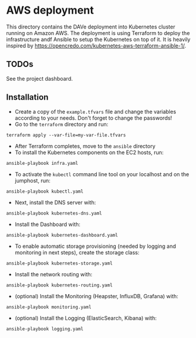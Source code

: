 # AWS deployment

This directory contains the DAVe deployment into Kubernetes cluster running on Amazon AWS. The deployment is using Terraform to deploy the infrastructure andf Ansible to setup the Kubernetes on top of it. It is heavily inspired by https://opencredo.com/kubernetes-aws-terraform-ansible-1/.

## TODOs

See the project dashboard.

## Installation

* Create a copy of the `example.tfvars` file and change the variables according to your needs. Don't forget to change the passwords!
* Go to the `terraform` directory and run:
```
terraform apply --var-file=my-var-file.tfvars
```
* After Terraform completes, move to the `ansible` directory
* To install the Kubernetes components on the EC2 hosts, run:
```
ansible-playbook infra.yaml
```
* To activate the `kubectl` command line tool on your localhost and on the jumphost, run:
```
ansible-playbook kubectl.yaml
```
* Next, install the DNS server with:
```
ansible-playbook kubernetes-dns.yaml
```
* Install the Dashboard with:
```
ansible-playbook kubernetes-dashboard.yaml
```
* To enable automatic storage provisioning (needed by logging and monitoring in next steps), create the storage class:
```
ansible-playbook kubernetes-storage.yaml
```
* Install the network routing with:
```
ansible-playbook kubernetes-routing.yaml
```
* (optional) Install the Monitoring (Heapster, InfluxDB, Grafana) with:
```
ansible-playbook monitoring.yaml
```
* (optional) Install the Logging (ElasticSearch, Kibana) with:
```
ansible-playbook logging.yaml
```
